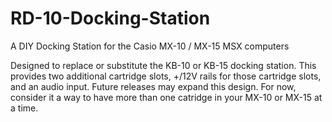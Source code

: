 # RD-10-Docking-Station
A DIY Docking Station for the Casio MX-10 / MX-15 MSX computers

Designed to replace or substitute the KB-10 or KB-15 docking station.  This provides two additional cartridge slots, +/12V rails for those cartridge slots, and an audio input.  Future releases may expand this design.  For now, consider it a way to have more than one catridge in your MX-10 or MX-15 at a time.
